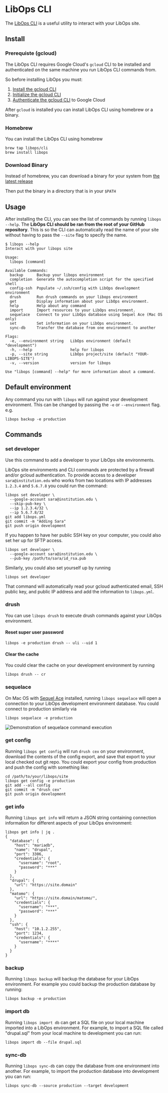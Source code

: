 # LibOps CLI

The [LibOps CLI](https://github.com/LibOps/homebrew-cli) is a useful utility to interact with your LibOps site.

## Install

### Prerequiste (gcloud)

The LibOps CLI requires Google Cloud's `gcloud` CLI to be installed and authenticated on the same machine you run LibOps CLI commands from.

So before installing LibOps you must:

1. [Install the gcloud CLI](https://cloud.google.com/sdk/docs/install)
2. [Initialize the gcloud CLI](https://cloud.google.com/sdk/docs/initializing)
3. [Authenticate the gcloud CLI](https://cloud.google.com/sdk/docs/authorizing#auth-login) to Google Cloud

After `gcloud` is installed you can install LibOps CLI using homebrew or a binary.

### Homebrew

You can install the LibOps CLI using homebrew

```
brew tap libops/cli
brew install libops
```

### Download Binary

Instead of homebrew, you can download a binary for your system from [the latest release](https://github.com/LibOps/homebrew-cli/releases/latest)

Then put the binary in a directory that is in your `$PATH`

## Usage

After installing the CLI, you can see the list of commands by running `libops --help`. The **LibOps CLI should be ran from the root of your GitHub repository**. This is so the CLI can automatically read the name of your site without having to pass the `--site` flag to specify the name.

```
$ libops --help
Interact with your libops site

Usage:
  libops [command]

Available Commands:
  backup      Backup your libops environment
  completion  Generate the autocompletion script for the specified shell
  config-ssh  Populate ~/.ssh/config with LibOps development environment
  drush       Run drush commands on your libops environment
  get         Display information about your LibOps environment.
  help        Help about any command
  import      Import resources to your LibOps environment.
  sequelace   Connect to your LibOps database using Sequel Ace (Mac OS only)
  set         Set information on your LibOps environment.
  sync-db     Transfer the database from one environment to another

Flags:
  -e, --environment string   LibOps environment (default "development")
  -h, --help                 help for libops
  -p, --site string          LibOps project/site (default "YOUR-LIBOPS-SITE")
  -v, --version              version for libops

Use "libops [command] --help" for more information about a command.
```

## Default environment

Any command you run with `libops` will run against your development environment. This can be changed by passing the `-e` or `--environment` flag. e.g.

```
libops backup -e production
```

## Commands

### set developer

Use this command to add a developer to your LibOps site environments.

LibOps site environments and CLI commands are protected by a firewall and/or gcloud authentication. To provide access to a developer `sara@institution.edu` who works from two locations with IP addresses `1.2.3.4` and `5.6.7.8` you could run the command:

```
libops set developer \
  --google-account sara@institution.edu \
  --skip-pub-key \
  --ip 1.2.3.4/32 \
  --ip 5.6.7.8/32
git add libops.yml
git commit -m "Adding Sara"
git push origin development
```

If you happen to have her public SSH key on your computer, you could also set her up for SFTP access.

```
libops set developer \
  --google-account sara@institution.edu \
  --pub-key /path/to/sara/id_rsa.pub
```

Similarly, you could also set yourself up by running

```
libops set developer
```

That command will automatically read your gcloud authenticated email, SSH public key, and public IP address and add the information to `libops.yml`.

### drush

You can use `libops drush` to execute drush commands against your LibOps environment.

#### Reset super user password

```
libops -e production drush -- uli --uid 1
```

#### Clear the cache

You could clear the cache on your development environment by running

```
libops drush -- cr
```

### sequelace

On Mac OS with [Sequel Ace](https://sequel-ace.com/) installed, running `libops sequelace` will open a connection to your LibOps development environment database. You could connect to production similarly via

```
libops sequelace -e production
```

![Demonstration of sequelace command execution](../assets/img/sequelace.gif)

### get config

Running `libops get config` will run `drush cex` on your environment, download the contents of the config export, and save that export to your local checked out git repo. You could export your config from production and push the config with something like:

```
cd /path/to/your/libops/site
libops get config -e production
git add --all config
git commit -m "drush cex"
git push origin development
```

### get info

Running `libops get info` will return a JSON string containing connection information for different aspects of your LibOps environment:

```
libops get info | jq .
{
  "database": {
    "host": "mariadb",
    "name": "drupal",
    "port": 3306,
    "credentials": {
      "username": "root",
      "password": "***"
    }
  },
  "drupal": {
    "url": "https://site.domain"
  },
  "matomo": {
    "url": "https://site.domain/matomo/",
    "credentials": {
      "username": "***",
      "password": "***"
    }
  },
  "ssh": {
    "host": "10.1.2.255",
    "port": 1234,
    "credentials": {
      "username": "****"
    }
  }
}
```

### backup

Running `libops backup` will backup the database for your LibOps environment. For example you could backup the production database by running:

```
libops backup -e production
```

### import db

Running `libops import db` can get a SQL file on your local machine imported into a LibOps environment. For example, to import a SQL file called "drupal.sql" from your local machine to development you can run:

```
libops import db --file drupal.sql
```

### sync-db

Running `libops sync-db` can copy the database from one environment into another. For example, to import the production database into development you can run:

```
libops sync-db --source production --target development
```
